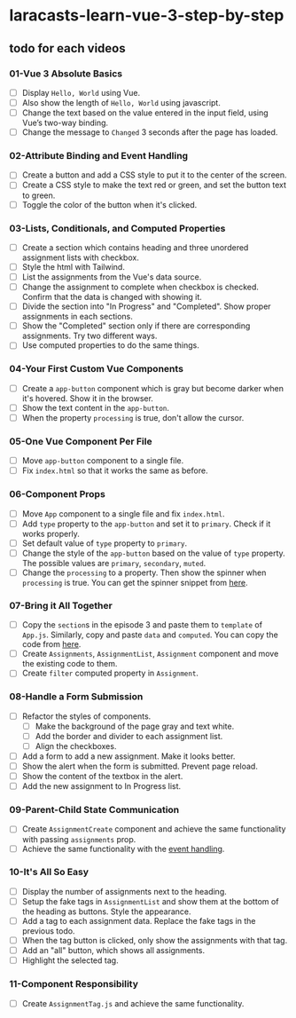 # laracasts-learn-vue-3-step-by-step

## todo for each videos

### 01-Vue 3 Absolute Basics

- [ ] Display `Hello, World` using Vue.
- [ ] Also show the length of `Hello, World` using javascript.
- [ ] Change the text based on the value entered in the input field, using Vue’s two-way binding.
- [ ] Change the message to `Changed` 3 seconds after the page has loaded.

### 02-Attribute Binding and Event Handling

- [ ] Create a button and add a CSS style to put it to the center of the screen.
- [ ] Create a CSS style to make the text red or green, and set the button text to green.
- [ ] Toggle the color of the button when it's clicked.

### 03-Lists, Conditionals, and Computed Properties

- [ ] Create a section which contains heading and three unordered assignment lists with checkbox.
- [ ] Style the html with Tailwind.
- [ ] List the assignments from the Vue's data source.
- [ ] Change the assignment to complete when checkbox is checked. Confirm that the data is changed with showing it.
- [ ] Divide the section into "In Progress" and "Completed". Show proper assignments in each sections.
- [ ] Show the "Completed" section only if there are corresponding assignments. Try two different ways.
- [ ] Use computed properties to do the same things.

### 04-Your First Custom Vue Components

- [ ] Create a `app-button` component which is gray but become darker when it's hovered. Show it in the browser.
- [ ] Show the text content in the `app-button`.
- [ ] When the property `processing` is true, don't allow the cursor.

### 05-One Vue Component Per File

- [ ] Move `app-button` component to a single file.
- [ ] Fix `index.html` so that it works the same as before.

### 06-Component Props

- [ ] Move `App` component to a single file and fix `index.html`.
- [ ] Add `type` property to the `app-button` and set it to `primary`. Check if it works properly.
- [ ] Set default value of `type` property to `primary`.
- [ ] Change the style of the `app-button` based on the value of `type` property. The possible values are `primary`, `secondary`, `muted`.
- [ ] Change the `processing` to a property. Then show the spinner when `processing` is true. You can get the spinner snippet from [here](https://stephanwagner.me/only-css-loading-spinner).

### 07-Bring it All Together

- [ ] Copy the `section`s in the episode 3 and paste them to `template` of `App.js`. Similarly, copy and paste `data` and `computed`. You can copy the code from [here](https://github.com/ReiRev/laracasts-learn-vue-3-step-by-step/blob/03-lists-conditionals-and-computed-properties/index.html).
- [ ] Create `Assignments`, `AssignmentList`, `Assignment` component and move the existing code to them.
- [ ] Create `filter` computed property in `Assignment`.
  
### 08-Handle a Form Submission

- [ ] Refactor the styles of components.
  - [ ] Make the background of the page gray and text white. 
  - [ ] Add the border and divider to each assignment list. 
  - [ ] Align the checkboxes.
- [ ] Add a form to add a new assignment. Make it looks better.
- [ ] Show the alert when the form is submitted. Prevent page reload.
- [ ] Show the content of the textbox in the alert.
- [ ] Add the new assignment to In Progress list.

### 09-Parent-Child State Communication

- [ ] Create `AssignmentCreate` component and achieve the same functionality with passing `assignments` prop.
- [ ] Achieve the same functionality with the [event handling](https://vuejs.org/guide/essentials/event-handling.html).

### 10-It's All So Easy

- [ ] Display the number of assignments next to the heading.
- [ ] Setup the fake tags in `AssignmentList` and show them at the bottom of the heading as buttons. Style the appearance.
- [ ] Add a tag to each assignment data. Replace the fake tags in the previous todo.
- [ ] When the tag button is clicked, only show the assignments with that tag.
- [ ] Add an "all" button, which shows all assignments.
- [ ] Highlight the selected tag.

### 11-Component Responsibility

- [ ] Create `AssignmentTag.js` and achieve the same functionality.
